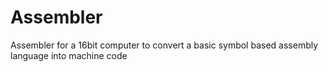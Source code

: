 # Assembler
Assembler for a 16bit computer to convert a basic symbol based assembly language into machine code
